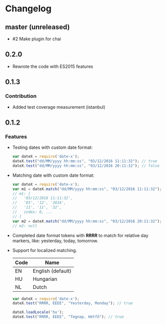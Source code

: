 # Changelog

## master (unreleased)

- #2 Make plugin for chai

## 0.2.0

- Rewrote the code with ES2015 features

## 0.1.3

### Contribution

- Added test coverage measurement (istanbul)

## 0.1.2

### Features

- Testing dates with custom date format:

    ```javascript
    var dateX = require('date-x');
    dateX.test("dd/MM/yyyy hh:mm:ss", "03/12/2016 11:11:32"); // true
    dateX.test("dd/MM/yyyy hh:mm:ss", "03/12/2016 20:11:32"); // false
    ```
    
- Matching date with custom date format:

    ```javascript
    var dateX = require('date-x');
    var m1 = dateX.match("dd/MM/yyyy hh:mm:ss", "03/12/2016 11:11:32");
    // m1: [
    //   '03/12/2016 11:11:32',
    //   '03', '12', '2016',
    //   '11', '11', '32',
    //   index: 0, ...
    // ]
    var m2 = dateX.match("dd/MM/yyyy hh:mm:ss", "03/12/2016 20:11:32");
    // m2: null
    ```
    
- Completed date format tokens with **RRRR** to match for relative day markers, like: yesterday, today, tomorrow.
- Support for localized matching.

  | Code | Name |
  |------|------|
  | EN | English (default) |
  | HU | Hungarian |
  | NL | Dutch |

    ```javascript
    var dateX = require('date-x');
    dateX.test("RRRR, EEEE", "Yesterday, Monday"); // true
    
    dateX.loadLocale('hu');
    dateX.test("RRRR, EEEE", "Tegnap, Hétfő"); // true
    ```
